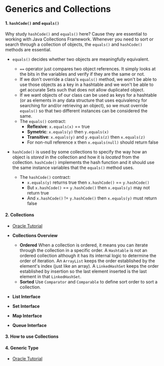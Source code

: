 # Generics and Collections

#### 1. ```hashCode()``` and ```equals()```
Why study ```hashCode()``` and ```equals()``` here? Cause they are essential to working with Java Collections Framework. Whenever you need to sort or search through a collection of objects, the ```equals()``` and ```hashCode()``` methods are essential.

* ```equals()``` decides whether two objects are meaningfully equivalent.
    * ```==``` operator just compares two object references. It simply looks at the bits in the variables and verify if they are the same or not.
    * If we don't override a class's ```equals()``` method, we won't be able to use those objects as a key in a hashtable and we won't be able to get accurate Sets such that does not allow duplicated object.
    * If we want objects of our class can be used as keys for a hashtable (or as elements in any data structure that uses equivalency for searching for and/or retrieving an object), so we must override ```equals()``` so that two different instances can be considered the same.
    * The ```equals()``` contract:
        * **Reflexive**: ```x.equals(x)``` == true
        * **Symetric**: ```x.equals(y)``` then ```y.equals(x)```
        * **Transitive**: ```x.equals(y)``` and ```y.equals(z)``` then ```x.equals(z)```
        * For non-null reference x then ```x.equals(null)``` should return false

* ```hashCode()``` is used by some collections to specify the way how an object is *stored* in the collection and how it is *located* from the collection. ```hashCode()``` implements the hash function and it should use the same instance variables that the ```equals()``` method uses.
    * The ```hashCode()``` contract:
        * ```x.equals(y)``` returns true then ```x.hashCode()``` == ```y.hashCode()```
        * But ```x.hashCode()``` == ```y.hashCode()``` then ```x.equals(y)``` may not return true
        * And ```x.hashCode()``` != ```y.hashCode()``` then ```x.equals(y)``` must return false


#### 2. Collections
* [Oracle Tutorial](https://docs.oracle.com/javase/tutorial/collections/TOC.html)
* **Collections Overview**
    * **Ordered** When a collection is ordered, it means you can iterate through the collection in a specific order. A ```Hashtable``` is not an ordered collection although it has its internal logic to determine the order of iteration. An ```ArrayList``` keeps the order established by the element's index (just like an array). A ```LinkedHashSet``` keeps the order established by insertion so the last element inserted is the last element in that ```LinkedHashSet```.
    * **Sorted** Use ```Comparator``` and ```Comparable``` to define sort order to sort a collection.

* **List Interface**

* **Set Interface**

* **Map Interface**

* **Queue Interface**

#### 3. How to use Collections


#### 4. Generic Type
* [Oracle Tutorial](https://docs.oracle.com/javase/tutorial/java/generics/why.html)
